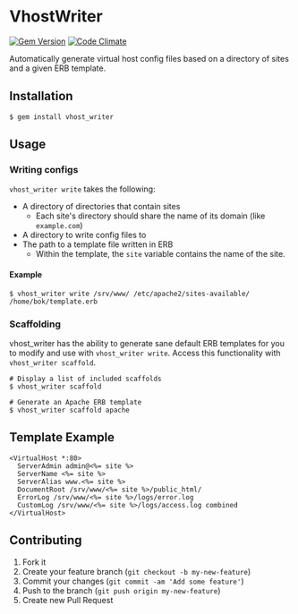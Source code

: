 # VhostWriter
[![Gem Version](https://badge.fury.io/rb/vhost_writer.svg)](http://badge.fury.io/rb/vhost_writer)
[![Code Climate](https://codeclimate.com/github/brianokeefe/vhost_writer.png)](https://codeclimate.com/github/brianokeefe/vhost_writer)

Automatically generate virtual host config files based on a directory of sites and a given ERB template.

## Installation

    $ gem install vhost_writer

## Usage

### Writing configs

`vhost_writer write` takes the following:

* A directory of directories that contain sites
  * Each site's directory should share the name of its domain (like `example.com`)
* A directory to write config files to
* The path to a template file written in ERB
  * Within the template, the `site` variable contains the name of the site.

#### Example

    $ vhost_writer write /srv/www/ /etc/apache2/sites-available/ /home/bok/template.erb

### Scaffolding

vhost_writer has the ability to generate sane default ERB templates for you to modify and use with `vhost_writer write`. Access this functionality with `vhost_writer scaffold`.

    # Display a list of included scaffolds
    $ vhost_writer scaffold

    # Generate an Apache ERB template
    $ vhost_writer scaffold apache

## Template Example

    <VirtualHost *:80>
      ServerAdmin admin@<%= site %>
      ServerName <%= site %>
      ServerAlias www.<%= site %>
      DocumentRoot /srv/www/<%= site %>/public_html/
      ErrorLog /srv/www/<%= site %>/logs/error.log
      CustomLog /srv/www/<%= site %>/logs/access.log combined
    </VirtualHost>

## Contributing

1. Fork it
2. Create your feature branch (`git checkout -b my-new-feature`)
3. Commit your changes (`git commit -am 'Add some feature'`)
4. Push to the branch (`git push origin my-new-feature`)
5. Create new Pull Request

